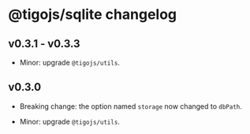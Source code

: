 # @tigojs/sqlite changelog

## v0.3.1 - v0.3.3

- Minor: upgrade `@tigojs/utils`.

## v0.3.0

- Breaking change: the option named `storage` now changed to `dbPath`.

- Minor: upgrade `@tigojs/utils`.
